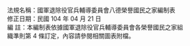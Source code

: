 法規名稱：國軍退除役官兵輔導委員會八德榮譽國民之家編制表  
修正日期：民國 104 年 04 月 21 日  
編 註：本編制表依據國軍退除役官兵輔導委員會各榮譽國民之家組  
織準則第 4 條訂定，內容請參閱相關圖表附檔。  


